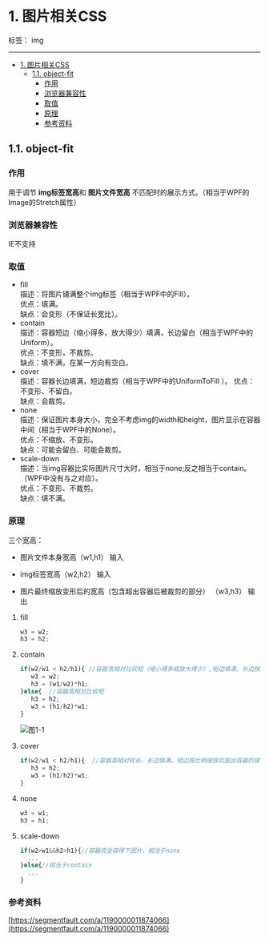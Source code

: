 ﻿# 1. 图片相关CSS

标签： img

---
<!-- TOC -->

- [1. 图片相关CSS](#1-%E5%9B%BE%E7%89%87%E7%9B%B8%E5%85%B3css)
  - [1.1. object-fit](#11-object-fit)
    - [作用](#%E4%BD%9C%E7%94%A8)
    - [浏览器兼容性](#%E6%B5%8F%E8%A7%88%E5%99%A8%E5%85%BC%E5%AE%B9%E6%80%A7)
    - [取值](#%E5%8F%96%E5%80%BC)
    - [原理](#%E5%8E%9F%E7%90%86)
    - [参考资料](#%E5%8F%82%E8%80%83%E8%B5%84%E6%96%99)

<!-- /TOC -->

## 1.1. object-fit

### 作用

用于调节 **img标签宽高**和 **图片文件宽高** 不匹配时的展示方式。（相当于WPF的Image的Stretch属性）

### 浏览器兼容性

IE不支持

### 取值

- fill  
描述：将图片铺满整个img标签（相当于WPF中的Fill）。  
优点：填满。  
缺点：会变形（不保证长宽比）。  
- contain  
描述：容器短边（缩小得多，放大得少）填满，长边留白（相当于WPF中的Uniform）。  
优点：不变形，不裁剪。  
缺点：填不满，在某一方向有空白。  
- cover  
描述：容器长边填满，短边裁剪（相当于WPF中的UniformToFill ）。
优点：不变形、不留白。  
缺点：会裁剪。  
- none  
描述：保证图片本身大小，完全不考虑img的width和height，图片显示在容器中间（相当于WPF中的None）。  
优点：不缩放、不变形。  
缺点：可能会留白、可能会裁剪。  
- scale-down  
描述：当img容器比实际图片尺寸大时，相当于none;反之相当于contain。（WPF中没有与之对应）。  
优点：不变形、不裁剪。  
缺点：填不满。

### 原理

  三个宽高：

- 图片文件本身宽高（w1,h1） 输入
  
- img标签宽高（w2,h2）  输入
  
- 图片最终缩放变形后的宽高（包含超出容器后被裁剪的部分） （w3,h3）  输出
  
1. fill

   ```javascript
   w3 = w2;
   h3 = h2;
   ```

2. contain

   ```javascript
   if(w2/w1 < h2/h1){ //容器宽相对比较短（缩小得多或放大得少）,短边填满，长边按比例缩放
      w3 = w2;
      h3 = (w1/w2)*h1;
   }else{  //容器高相对比较短
      h3 = h2;
      w3 = (h1/h2)*w1;
   }
   ```

   ![图1-1](https://raw.githubusercontent.com/LeesonVictor/images/master/css_imagecss_object_fit.png?token=AVM1s1quFIgO2HbLJMyn7oASCtc8QIhMks5cm0eNwA%3D%3D)

3. cover

   ```javascript
   if(w2/w1 < h2/h1){  //容器高相对较长，长边填满。短边按比例缩放后超出容器的居中裁剪
      h3 = h2;
      w3 = (h1/h2)*w1;
   }
   ```

4. none

   ```javascript
   w3 = w1;
   h3 = h1;
   ```

5. scale-down

   ```javascript
   if(w2>w1&&h2>h1){//容器完全容得下图片，相当于none
     ...
   }else{//相当于contain
     ...
   }
   ```

### 参考资料

[https://segmentfault.com/a/1190000011874066](https://segmentfault.com/a/1190000011874066)